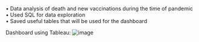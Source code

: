 • Data analysis of death and new vaccinations during the time of pandemic <br>
• Used SQL for data exploration <br>
• Saved useful tables that will be used for the dashboard

Dashboard using Tableau:
![image](https://github.com/Svetskyy/COVID-19-Analysis/assets/84508480/83144328-d81b-4d92-b855-457b5a22f82e)
